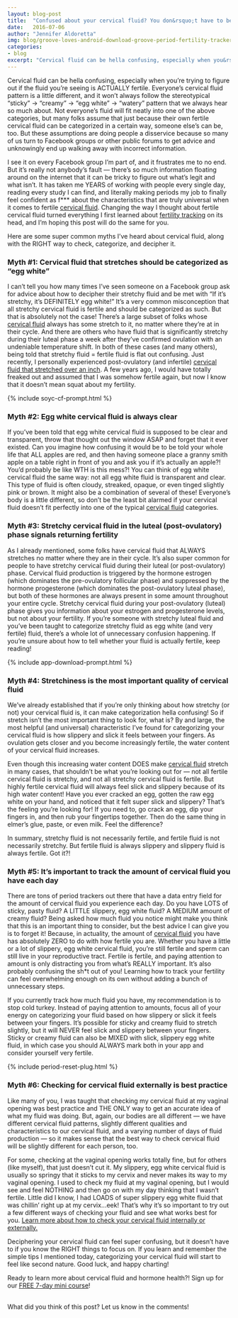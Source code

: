 ```yaml
---
layout: blog-post
title:  "Confused about your cervical fluid? You don&rsquo;t have to be."
date:   2016-07-06
author: "Jennifer Aldoretta"
img: blog/groove-loves-android-download-groove-period-fertility-tracker-on-android.png
categories:
- blog
excerpt: "Cervical fluid can be hella confusing, especially when you&rsquo;re trying to figure out if the fluid you&rsquo;re seeing is ACTUALLY fertile. Everyone&rsquo;s cervical fluid pattern is a little different, and it won&rsquo;t always follow the stereotypical &ldquo;sticky&rdquo; &rarr; &ldquo;creamy&rdquo; &rarr; &ldquo;egg white&rdquo; &rarr; &ldquo;watery&rdquo; pattern that we always hear so much about ..."
---
```


Cervical fluid can be hella confusing, especially when you&rsquo;re trying to figure out if the fluid you&rsquo;re seeing is ACTUALLY fertile. Everyone&rsquo;s cervical fluid pattern is a little different, and it won&rsquo;t always follow the stereotypical &ldquo;sticky&rdquo; &rarr; &ldquo;creamy&rdquo; &rarr; &ldquo;egg white&rdquo; &rarr; &ldquo;watery&rdquo; pattern that we always hear so much about. Not everyone&rsquo;s fluid will fit neatly into one of the above categories, but many folks assume that just because their own fertile cervical fluid can be categorized in a certain way, someone else&rsquo;s can be, too. But these assumptions are doing people a disservice because so many of us turn to Facebook groups or other public forums to get advice and unknowingly end up walking away with incorrect information.

I see it on every Facebook group I&rsquo;m part of, and it frustrates me to no end. But it&rsquo;s really not anybody&rsquo;s fault &mdash; there&rsquo;s so much information floating around on the internet that it can be tricky to figure out what&rsquo;s legit and what isn&rsquo;t. It has taken me YEARS of working with people every single day, reading every study I can find, and literally making periods my job to finally feel confident as f*** about the characteristics that are truly universal when it comes to fertile <a class="text-link" href="/the-cycle/appendix-e-visualizing-cervical-fluid-changes/">cervical fluid</a>. Changing the way I thought about fertile cervical fluid turned everything I first learned about <a class="text-link" href="/blog/2015/01/16/the-sympto-thermal-method-of-fertility-awareness-an-overview/">fertility tracking</a> on its head, and I&rsquo;m hoping this post will do the same for you.

Here are some super common myths I&rsquo;ve heard about cervical fluid, along with the RIGHT way to check, categorize, and decipher it.

### Myth #1: Cervical fluid that stretches should be categorized as &ldquo;egg white&rdquo; ###

I can&rsquo;t tell you how many times I&rsquo;ve seen someone on a Facebook group ask for advice about how to decipher their stretchy fluid and be met with &ldquo;If it&rsquo;s stretchy, it&rsquo;s DEFINITELY egg white!&rdquo; It&rsquo;s a very common misconception that all stretchy cervical fluid is fertile and should be categorized as such. But that is absolutely not the case! There&rsquo;s a large subset of folks whose <a class="text-link" href="/the-cycle/appendix-e-visualizing-cervical-fluid-changes/">cervical fluid</a> always has some stretch to it, no matter where they&rsquo;re at in their cycle. And there are others who have fluid that is significantly stretchy during their luteal phase a week after they&rsquo;ve confirmed ovulation with an undeniable temperature shift. In both of these cases (and many others), being told that stretchy fluid = fertile fluid is flat out confusing. Just recently, I personally experienced post-ovulatory (and infertile) <a class="text-link" href="/the-cycle/appendix-e-visualizing-cervical-fluid-changes/">cervical fluid that stretched over an inch</a>. A few years ago, I would have totally freaked out and assumed that I was somehow fertile again, but now I know that it doesn&rsquo;t mean squat about my fertility.

{% include soyc-cf-prompt.html %}

### Myth #2: Egg white cervical fluid is always clear ###

If you&rsquo;ve been told that egg white cervical fluid is supposed to be clear and transparent, throw that thought out the window ASAP and forget that it ever existed. Can you imagine how confusing it would be to be told your whole life that ALL apples are red, and then having someone place a granny smith apple on a table right in front of you and ask you if it&rsquo;s actually an apple?! You&rsquo;d probably be like WTH is this mess?! You can think of egg white cervical fluid the same way: not all egg white fluid is transparent and clear. This type of fluid is often cloudy, streaked, opaque, or even tinged slightly pink or brown. It might also be a combination of several of these! Everyone&rsquo;s body is a little different, so don&rsquo;t be the least bit alarmed if your cervical fluid doesn&rsquo;t fit perfectly into one of the typical <a class="text-link" href="/the-cycle/appendix-e-visualizing-cervical-fluid-changes/">cervical fluid</a> categories.

### Myth #3: Stretchy cervical fluid in the luteal (post-ovulatory) phase signals returning fertility ###

As I already mentioned, some folks have cervical fluid that ALWAYS stretches no matter where they are in their cycle. It&rsquo;s also super common for people to have stretchy cervical fluid during their luteal (or post-ovulatory) phase. Cervical fluid production is triggered by the hormone estrogen (which dominates the pre-ovulatory follicular phase) and suppressed by the hormone progesterone (which dominates the post-ovulatory luteal phase), but both of these hormones are always present in some amount throughout your entire cycle. Stretchy cervical fluid during your post-ovulatory (luteal) phase gives you information about your estrogen and progesterone levels, but not about your fertility. If you&rsquo;re someone with stretchy luteal fluid and you&rsquo;ve been taught to categorize stretchy fluid as egg white (and very fertile) fluid, there&rsquo;s a whole lot of unnecessary confusion happening. If you&rsquo;re unsure about how to tell whether your fluid is actually fertile, keep reading!

{% include app-download-prompt.html %}

### Myth #4: Stretchiness is the most important quality of cervical fluid ###

We&rsquo;ve already established that if you&rsquo;re only thinking about how stretchy (or not) your cervical fluid is, it can make categorization hella confusing! So if stretch isn&rsquo;t the most important thing to look for, what is? By and large, the most helpful (and universal) characteristic I&rsquo;ve found for categorizing your cervical fluid is how slippery and slick it feels between your fingers. As ovulation gets closer and you become increasingly fertile, the water content of your cervical fluid increases. 

Even though this increasing water content DOES make <a class="text-link" href="/the-cycle/appendix-e-visualizing-cervical-fluid-changes/">cervical fluid</a> stretch in many cases, that shouldn&rsquo;t be what you&rsquo;re looking out for &mdash; not all fertile cervical fluid is stretchy, and not all stretchy cervical fluid is fertile. But highly fertile cervical fluid will always feel slick and slippery because of its high water content! Have you ever cracked an egg, gotten the raw egg white on your hand, and noticed that it felt super slick and slippery? That&rsquo;s the feeling you&rsquo;re looking for! If you need to, go crack an egg, dip your fingers in, and then rub your fingertips together. Then do the same thing in elmer&rsquo;s glue, paste, or even milk. Feel the difference?

In summary, stretchy fluid is not necessarily fertile, and fertile fluid is not necessarily stretchy. But fertile fluid is always slippery and slippery fluid is always fertile. Got it?!

### Myth #5: It&rsquo;s important to track the <strong>amount</strong> of cervical fluid you have each day ###

There are tons of period trackers out there that have a data entry field for the amount of cervical fluid you experience each day. Do you have LOTS of sticky, pasty fluid? A LITTLE slippery, egg white fluid? A MEDIUM amount of creamy fluid? Being asked how much fluid you notice might make you think that this is an important thing to consider, but the best advice I can give you is to forget it! Because, in actuality, the amount of <a class="text-link" href="/the-cycle/appendix-e-visualizing-cervical-fluid-changes/">cervical fluid</a> you have has absolutely ZERO to do with how fertile you are. Whether you have a little or a lot of slippery, egg white cervical fluid, you&rsquo;re still fertile and sperm can still live in your reproductive tract. Fertile is fertile, and paying attention to amount is only distracting you from what&rsquo;s REALLY important. It&rsquo;s also probably confusing the sh*t out of you! Learning how to track your fertility can feel overwhelming enough on its own without adding a bunch of unnecessary steps.

If you currently track how much fluid you have, my recommendation is to stop cold turkey. Instead of paying attention to amounts, focus all of your energy on categorizing your fluid based on how slippery or slick it feels between your fingers. It&rsquo;s possible for sticky and creamy fluid to stretch slightly, but it will NEVER feel slick and slippery between your fingers. Sticky or creamy fluid can also be MIXED with slick, slippery egg white fluid, in which case you should ALWAYS mark both in your app and consider yourself very fertile.

{% include period-reset-plug.html %}

### Myth #6: Checking for cervical fluid externally is best practice ###

Like many of you, I was taught that checking my cervical fluid at my vaginal opening was best practice and THE ONLY way to get an accurate idea of what my fluid was doing. But, again, our bodies are all different &mdash; we have different cervical fluid patterns, slightly different qualities and characteristics to our cervical fluid, and a varying number of days of fluid production &mdash; so it makes sense that the best way to check cervical fluid will be slightly different for each person, too.

For some, checking at the vaginal opening works totally fine, but for others (like myself), that just doesn&rsquo;t cut it. My slippery, egg white cervical fluid is usually so springy that it sticks to my cervix and never makes its way to my vaginal opening. I used to check my fluid at my vaginal opening, but I would see and feel NOTHING and then go on with my day thinking that I wasn&rsquo;t fertile. Little did I know, I had LOADS of super slippery egg white fluid that was chillin&rsquo; right up at my cervix...eek! That&rsquo;s why it&rsquo;s so important to try out a few different ways of checking your fluid and see what works best for you. <a class="text-link" href="/the-cycle/chapter-8-checking-fertility-signs-how-to/#how-to-check-cervical-fluid">Learn more about how to check your cervical fluid internally or externally.</a>

Deciphering your cervical fluid can feel super confusing, but it doesn&rsquo;t have to if you know the RIGHT things to focus on. If you learn and remember the simple tips I mentioned today, categorizing your cervical fluid will start to feel like second nature. Good luck, and happy charting!

Ready to learn more about cervical fluid and hormone health?! Sign up for our <a class="text-link" href="/start-here/">FREE 7-day mini course</a>!

<br/>
What did you think of this post? Let us know in the comments!

